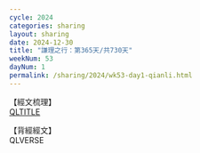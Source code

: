 ```yaml
---
cycle: 2024
categories: sharing
layout: sharing
date: 2024-12-30
title: "謙理之行：第365天/共730天"
weekNum: 53
dayNum: 1
permalink: /sharing/2024/wk53-day1-qianli.html
---
```

【經文梳理】  
[QLTITLE](QLLINK)

【背經經文】  
QLVERSE

